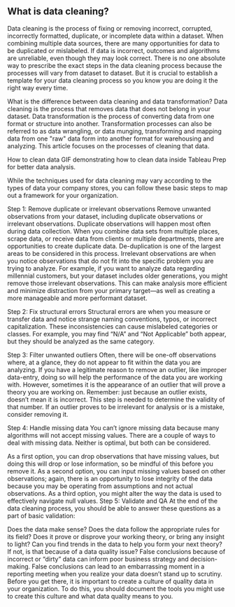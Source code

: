## What is data cleaning?
Data cleaning is the process of fixing or removing incorrect, corrupted, incorrectly formatted, duplicate, or incomplete data within a dataset. When combining multiple data sources, there are many opportunities for data to be duplicated or mislabeled. If data is incorrect, outcomes and algorithms are unreliable, even though they may look correct. There is no one absolute way to prescribe the exact steps in the data cleaning process because the processes will vary from dataset to dataset. But it is crucial to establish a template for your data cleaning process so you know you are doing it the right way every time.

What is the difference between data cleaning and data transformation?
Data cleaning is the process that removes data that does not belong in your dataset. Data transformation is the process of converting data from one format or structure into another. Transformation processes can also be referred to as data wrangling, or data munging, transforming and mapping data from one "raw" data form into another format for warehousing and analyzing. This article focuses on the processes of cleaning that data.

How to clean data
GIF demonstrating how to clean data inside Tableau Prep for better data analysis. 

While the techniques used for data cleaning may vary according to the types of data your company stores, you can follow these basic steps to map out a framework for your organization.

Step 1: Remove duplicate or irrelevant observations
Remove unwanted observations from your dataset, including duplicate observations or irrelevant observations. Duplicate observations will happen most often during data collection. When you combine data sets from multiple places, scrape data, or receive data from clients or multiple departments, there are opportunities to create duplicate data. De-duplication is one of the largest areas to be considered in this process. Irrelevant observations are when you notice observations that do not fit into the specific problem you are trying to analyze. For example, if you want to analyze data regarding millennial customers, but your dataset includes older generations, you might remove those irrelevant observations. This can make analysis more efficient and minimize distraction from your primary target—as well as creating a more manageable and more performant dataset.

Step 2: Fix structural errors
Structural errors are when you measure or transfer data and notice strange naming conventions, typos, or incorrect capitalization. These inconsistencies can cause mislabeled categories or classes. For example, you may find “N/A” and “Not Applicable” both appear, but they should be analyzed as the same category.

Step 3: Filter unwanted outliers
Often, there will be one-off observations where, at a glance, they do not appear to fit within the data you are analyzing. If you have a legitimate reason to remove an outlier, like improper data-entry, doing so will help the performance of the data you are working with. However, sometimes it is the appearance of an outlier that will prove a theory you are working on. Remember: just because an outlier exists, doesn’t mean it is incorrect. This step is needed to determine the validity of that number. If an outlier proves to be irrelevant for analysis or is a mistake, consider removing it.

Step 4: Handle missing data
You can’t ignore missing data because many algorithms will not accept missing values. There are a couple of ways to deal with missing data. Neither is optimal, but both can be considered.

As a first option, you can drop observations that have missing values, but doing this will drop or lose information, so be mindful of this before you remove it.
As a second option, you can input missing values based on other observations; again, there is an opportunity to lose integrity of the data because you may be operating from assumptions and not actual observations.
As a third option, you might alter the way the data is used to effectively navigate null values.
Step 5: Validate and QA
At the end of the data cleaning process, you should be able to answer these questions as a part of basic validation:

Does the data make sense?
Does the data follow the appropriate rules for its field?
Does it prove or disprove your working theory, or bring any insight to light?
Can you find trends in the data to help you form your next theory?
If not, is that because of a data quality issue?
False conclusions because of incorrect or “dirty” data can inform poor business strategy and decision-making. False conclusions can lead to an embarrassing moment in a reporting meeting when you realize your data doesn’t stand up to scrutiny. Before you get there, it is important to create a culture of quality data in your organization. To do this, you should document the tools you might use to create this culture and what data quality means to you.
